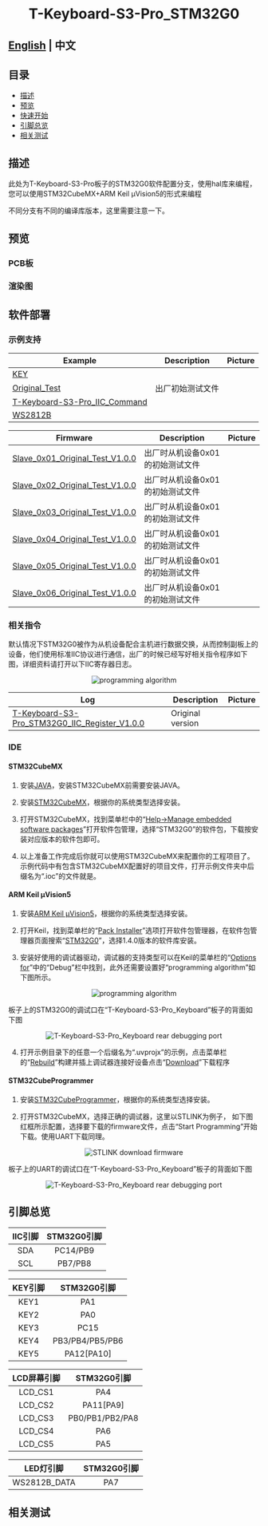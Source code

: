 <!--
 * @Description: None
 * @Author: LILYGO_L
 * @Date: 2023-09-11 16:13:14
 * @LastEditTime: 2024-09-10 17:26:03
 * @License: GPL 3.0
-->
<h1 align = "center">T-Keyboard-S3-Pro_STM32G0</h1>

## **[English](./README.md) | 中文**

## 目录
- [描述](#描述)
- [预览](#预览)
- [快速开始](#软件部署)
- [引脚总览](#引脚总览)
- [相关测试](#相关测试)

## 描述

此处为T-Keyboard-S3-Pro板子的STM32G0软件配置分支，使用hal库来编程，您可以使用STM32CubeMX+ARM Keil μVision5的形式来编程

不同分支有不同的编译库版本，这里需要注意一下。

## 预览

### PCB板

### 渲染图

## 软件部署

### 示例支持

| Example | Description | Picture |
| ------  | ------ | ------ | 
| [KEY](./examples/KEY) |  |  |
| [Original_Test](./examples/Original_Test) | 出厂初始测试文件 |  |
| [T-Keyboard-S3-Pro_IIC_Command](./examples/T-Keyboard-S3-Pro_IIC_Command) |  |  |
| [WS2812B](./examples/WS2812B) |  |  |

| Firmware | Description | Picture |
| ------  | ------  | ------ |
| [Slave_0x01_Original_Test_V1.0.0](./firmware/[STM32G030F6P6_Drive_0x01][T-Keyboard-S3-Pro_V1.0][Original_Test]_firmware_V1.0.0.hex) | 出厂时从机设备0x01的初始测试文件 |  |
| [Slave_0x02_Original_Test_V1.0.0](./firmware/[STM32G030F6P6_Drive_0x02][T-Keyboard-S3-Pro_V1.0][Original_Test]_firmware_V1.0.0.hex) | 出厂时从机设备0x01的初始测试文件 |  |
| [Slave_0x03_Original_Test_V1.0.0](./firmware/[STM32G030F6P6_Drive_0x03][T-Keyboard-S3-Pro_V1.0][Original_Test]_firmware_V1.0.0.hex) | 出厂时从机设备0x01的初始测试文件 |  |
| [Slave_0x04_Original_Test_V1.0.0](./firmware/[STM32G030F6P6_Drive_0x04][T-Keyboard-S3-Pro_V1.0][Original_Test]_firmware_V1.0.0.hex) | 出厂时从机设备0x01的初始测试文件 |  |
| [Slave_0x05_Original_Test_V1.0.0](./firmware/[STM32G030F6P6_Drive_0x05][T-Keyboard-S3-Pro_V1.0][Original_Test]_firmware_V1.0.0.hex) | 出厂时从机设备0x01的初始测试文件 |  |
| [Slave_0x06_Original_Test_V1.0.0](./firmware/[STM32G030F6P6_Drive_0x06][T-Keyboard-S3-Pro_V1.0][Original_Test]_firmware_V1.0.0.hex) | 出厂时从机设备0x01的初始测试文件 |  |

### 相关指令

默认情况下STM32G0被作为从机设备配合主机进行数据交换，从而控制副板上的设备，他们使用标准IIC协议进行通信，出厂的时候已经写好相关指令程序如下图，详细资料请打开以下IIC寄存器日志。

<p align="center" width="100%">
    <img src="./image/1.png" alt="programming algorithm">
</p>

| Log | Description | Picture |
| ------  | ------  | ------ |
| [T-Keyboard-S3-Pro_STM32G0_IIC_Register_V1.0.0](./information/T-Keyboard-S3-Pro_STM32G0_IIC_Register_V1.0.0.pdf) | Original version |  |

### IDE

#### STM32CubeMX
1. 安装[JAVA](https://www.java.com/en/download/)，安装STM32CubeMX前需要安装JAVA。

2. 安装[STM32CubeMX](https://www.st.com/en/development-tools/stm32cubemx.html)，根据你的系统类型选择安装。

3. 打开STM32CubeMX，找到菜单栏中的“[Help->Manage embedded software packages](./image/1.jpg)”打开软件包管理，选择“STM32G0”的软件包，下载按安装对应版本的软件包即可。

4. 以上准备工作完成后你就可以使用STM32CubeMX来配置你的工程项目了。示例代码中有包含STM32CubeMX配置好的项目文件，打开示例文件夹中后缀名为“.ioc”的文件就是。

#### ARM Keil μVision5
1. 安装[ARM Keil μVision5](https://www.keil.arm.com/mdk-community/)，根据你的系统类型选择安装。

2. 打开Keil，找到菜单栏的“[Pack Installer](./image/2.jpg)”选项打开软件包管理器，在软件包管理器页面搜索“[STM32G0](./image/3.jpg)”，选择1.4.0版本的软件库安装。

3. 安装好使用的调试器驱动，调试器的支持类型可以在Keil的菜单栏的“[Options for](./image/5.jpg)”中的“Debug”栏中找到，此外还需要设置好“programming algorithm”如下图所示。

<p align="center" width="100%">
    <img src="./image/6.jpg" alt="programming algorithm">
</p>

板子上的STM32G0的调试口在“T-Keyboard-S3-Pro_Keyboard”板子的背面如下图

<p align="center" width="100%">
    <img src="./image/7.jpg" alt="T-Keyboard-S3-Pro_Keyboard rear debugging port">
</p>

4. 打开示例目录下的任意一个后缀名为“.uvprojx”的示例，点击菜单栏的“[Rebuild](./image/4.jpg)”构建并插上调试器连接好设备点击“[Download](./image/4.jpg)”下载程序

#### STM32CubeProgrammer
1. 安装[STM32CubeProgrammer](https://www.st.com/en/development-tools/stm32cubeprog.html)，根据你的系统类型选择安装。

2. 打开STM32CubeMX，选择正确的调试器，这里以STLINK为例子， 如下图红框所示配置，选择要下载的firmware文件，点击“Start Programming”开始下载。使用UART下载同理。

<p align="center" width="100%">
    <img src="./image/8.jpg" alt="STLINK download firmware">
</p>

板子上的UART的调试口在“T-Keyboard-S3-Pro_Keyboard”板子的背面如下图

<p align="center" width="100%">
    <img src="./image/9.jpg" alt="T-Keyboard-S3-Pro_Keyboard rear debugging port">
</p>


## 引脚总览

| IIC引脚  | STM32G0引脚|
| :------------------: | :------------------:|
| SDA         |   PC14/PB9   |
| SCL         | PB7/PB8       |

| KEY引脚  | STM32G0引脚|
| :------------------: | :------------------:|
| KEY1         | PA1       |
| KEY2         | PA0       |
| KEY3         | PC15       |
| KEY4         | PB3/PB4/PB5/PB6       |
| KEY5         | PA12[PA10]       |

| LCD屏幕引脚  | STM32G0引脚|
| :------------------: | :------------------:|
| LCD_CS1         |     PA4       |
| LCD_CS2         | PA11[PA9]       |
| LCD_CS3         | PB0/PB1/PB2/PA8       |
| LCD_CS4         | PA6       |
| LCD_CS5         | PA5       |

| LED灯引脚  | STM32G0引脚|
| :------------------: | :------------------:|
| WS2812B_DATA         |     PA7       |

## 相关测试
